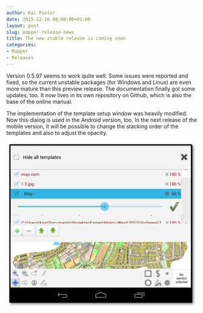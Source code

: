 ```yaml
---
author: Kai Pastor
date: 2015-12-16 08:00:00+01:00
layout: post
slug: mapper-release-news
title: The new stable release is coming soon
categories:
- Mapper
- Releases
---
```


Version 0.5.97 seems to work quite well. Some issues were reported and fixed, so the current unstable packages (for Windows and Linux) are even more mature than this preview release. The documentation finally got some updates, too. It now lives in its own repository on Github, which is also the base of the online manual.

The implementation of the template setup window was heavily modified. Now this dialog is used in the Android version, too. In the next release of the mobile version, it will be possible to change the stacking order of the templates and also to adjust the opacity.

![Template setup window on Android](/assets/2015/templates-android.png)
